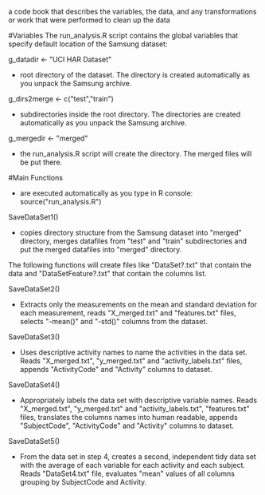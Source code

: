 a code book that describes the variables, the data, and any transformations
or work that were performed to clean up the data

#Variables
The run_analysis.R script contains the global variables
that specify default location of the Samsung dataset:

g_datadir <- "UCI HAR Dataset"          
- root directory of the dataset.
The directory is created automatically as you unpack the Samsung archive.

g_dirs2merge <- c("test","train") 
- subdirectories inside the root directory.
The directories are created automatically as you unpack the Samsung archive.

g_mergedir <- "merged"
- the run_analysis.R script will create the directory.
The merged files will be put there.


#Main Functions
- are executed automatically as you type in R console:
source("run_analysis.R")

SaveDataSet1()
- copies directory structure from the Samsung dataset into "merged" directory,
merges datafiles from "test" and "train" subdirectories and put the merged datafiles
into "merged" directory.



The following functions will create files like "DataSet?.txt" that contain the data
and "DataSetFeature?.txt" that contain the columns list.

SaveDataSet2()
- Extracts only the measurements on the mean and standard deviation for each measurement,
reads "X_merged.txt" and "features.txt" files,
selects "-mean()" and "-std()" columns from the dataset.

SaveDataSet3()
- Uses descriptive activity names to name the activities in the data set.
Reads "X_merged.txt", "y_merged.txt" and "activity_labels.txt" files, 
appends "ActivityCode" and "Activity" columns to dataset.

SaveDataSet4()
- Appropriately labels the data set with descriptive variable names.
Reads "X_merged.txt", "y_merged.txt" and "activity_labels.txt", "features.txt" files, 
translates the columns names into human readable,
appends "SubjectCode", "ActivityCode" and "Activity" columns to dataset.

SaveDataSet5()
- From the data set in step 4, creates a second, independent tidy data set
with the average of each variable for each activity and each subject.
Reads "DataSet4.txt" file,
evaluates "mean" values of all columns grouping by SubjectCode and Activity.
